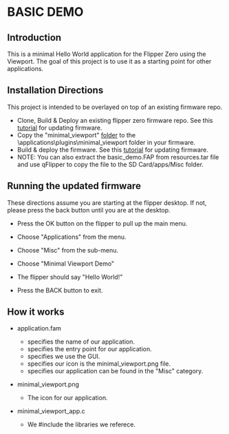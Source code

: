 # BASIC DEMO
## Introduction
This is a minimal Hello World application for the Flipper Zero using the Viewport.  The goal of this project is to use it as a starting point for other applications.


## Installation Directions
This project is intended to be overlayed on top of an existing firmware repo.
- Clone, Build & Deploy an existing flipper zero firmware repo.  See this [tutorial](/firmware/updating/README.md) for updating firmware.
- Copy the "minimal_viewport" [folder](..) to the \applications\plugins\minimal_viewport folder in your firmware.
- Build &amp; deploy the firmware.  See this [tutorial](/firmware/updating/README.md) for updating firmware.
- NOTE: You can also extract the basic_demo.FAP from resources.tar file and use qFlipper to copy the file to the SD Card/apps/Misc folder.


## Running the updated firmware
These directions assume you are starting at the flipper desktop.  If not, please press the back button until you are at the desktop.

- Press the OK button on the flipper to pull up the main menu.
- Choose "Applications" from the menu.
- Choose "Misc" from the sub-menu.
- Choose "Minimal Viewport Demo"

- The flipper should say "Hello World!"

- Press the BACK button to exit.


## How it works
- application.fam
  - specifies the name of our application.
  - specifies the entry point for our application.
  - specifies we use the GUI.
  - specifies our icon is the minimal_viewport.png file.
  - specifies our application can be found in the "Misc" category.

- minimal_viewport.png
  - The icon for our application.

- minimal_viewport_app.c
  - We #include the libraries we referece.
    